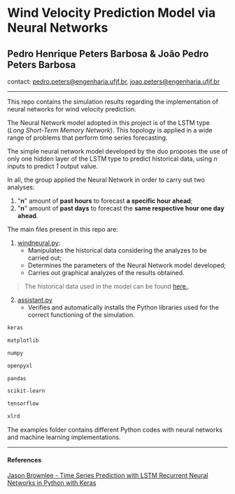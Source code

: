 # Wind Velocity Prediction Model via Neural Networks

## Pedro Henrique Peters Barbosa & João Pedro Peters Barbosa 

contact: [pedro.peters@engenharia.ufjf.br](pedro.peters@engenharia.ufjf.br), [joao.peters@engenharia.ufjf.br](joao.peters@engenharia.ufjf.br) 

---

This repo contains the simulation results regarding the implementation of neural networks for wind velocity prediction. 

The Neural Network model adopted in this project is of the LSTM type (*Long Short-Term Memory Network*). This topology is applied in a wide range of problems that perform time series forecasting.

The simple neural network model developed by the duo proposes the use of only one hidden layer of the LSTM type to predict historical data, using *n* inputs to predict *1* output value.

In all, the group applied the Neural Network in order to carry out two analyses:
1. "**n**" amount of **past hours** to forecast **a specific hour ahead**;
2. "**n**" amount of **past days** to forecast the **same respective hour one day ahead**.


The main files present in this repo are:

1) [windneural.py](./main/windneural.py): 
	- Manipulates the historical data considering the analyzes to be carried out;
	- Determines the parameters of the Neural Network model developed;
	- Carries out graphical analyzes of the results obtained.

> The historical data used in the model can be found [here.](./main/).

2) [assistant.py](./main/assistant.py)
	- Verifies and automatically installs the Python libraries used for the correct functioning of the simulation.

```sh
keras

matplotlib

numpy

openpyxl

pandas

scikit-learn

tensorflow

xlrd
```


The examples folder contains different Python codes with neural networks and machine learning implementations.


---
#### References
[Jason Brownlee - Time Series Prediction with LSTM Recurrent Neural Networks in Python with Keras]

[Jason Brownlee - Time Series Prediction with LSTM Recurrent Neural Networks in Python with Keras ]: https://machinelearningmastery.com/time-series-prediction-lstm-recurrent-neural-networks-python-keras/
